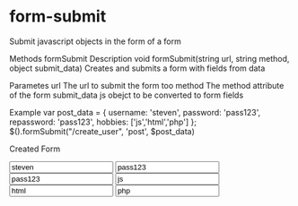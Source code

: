 # form-submit
Submit javascript objects in the form of a form

Methods 
formSubmit
Description
void formSubmit(string url, string method, object submit_data)
Creates and submits a form with fields from data

Parametes
url
  The url to submit the form too
method 
  The method attribute of the form
submit_data 
  js obejct to be converted to form fields
  
Example
  var post_data =
  {
    username: 'steven', 
    password: 'pass123',
    repassword: 'pass123',
    hobbies: ['js','html','php']
  };
  $().formSubmit("/create_user", 'post', $post_data)
  
  Created Form
  <form method="post" action="/create_user">
   <input type="text" name="username" value="steven">
   <input type="text" name="password" value="pass123">
   <input type="text" name="repassword" value="pass123">
   <input type="text" name="hobbies[0]" value="js">
   <input type="text" name="hobbies[1]" value="html">
   <input type="text" name="hobbies[2]" value="php">
  </form>
  
  
  
